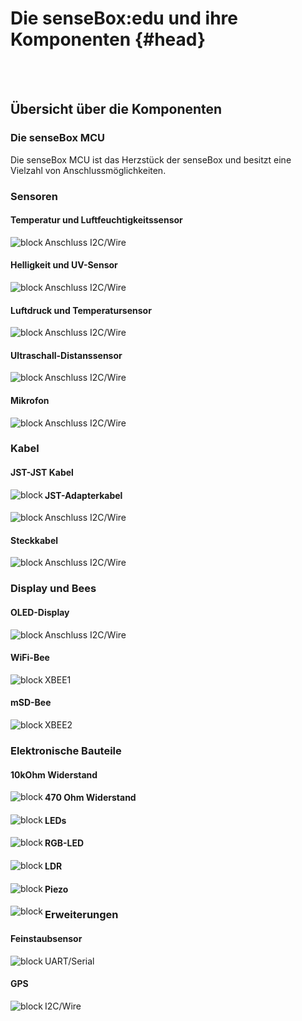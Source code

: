 
# Die senseBox:edu und ihre Komponenten {#head}
 <div class="description"></div>
<div class="line">
    <br>
    <br>
</div>


## Übersicht über die Komponenten


### Die senseBox MCU

Die senseBox MCU ist das Herzstück der senseBox und besitzt eine Vielzahl von Anschlussmöglichkeiten. 

<img src="../pictures/components/mcu_overview.png" alt="" align="left">

### Sensoren

<div class="container">
    <div class="row">
        <div class="col-md-4" id="temp_humi">
                <h4>Temperatur und Luftfeuchtigkeitssensor</h4>
                <img src="../pictures/components/temp_humi.png" alt="block" align="left">
                <p>Anschluss I2C/Wire</p>
        </div>
        <div class="col-md-4" id="illu_uv">
                <h4>Helligkeit und UV-Sensor</h4>
                <img src="../pictures/components/illu_uv.png" alt="block" align="left">
                <p>Anschluss I2C/Wire</p>
        </div>
        <div class="col-md-4" id="pressure_temp">
                <h4>Luftdruck und Temperatursensor</h4>
                <img src="../pictures/components/pressure_temp.png" alt="block" align="left">
                <p>Anschluss I2C/Wire</p>
        </div>
        <div class="col-md-4" id="hc_sr04">
                <h4>Ultraschall-Distanssensor</h4>
                <img src="../pictures/components/hc_sr04.png" alt="block" align="left">
                <p>Anschluss I2C/Wire</p>
        </div>
        <div class="col-md-4" id="mic">
                <h4>Mikrofon</h4>
                <img src="../pictures/components/mic.png" alt="block" align="left">
                <p>Anschluss I2C/Wire</p>
        </div>
    </div>
</div>

### Kabel 

<div class="container">
    <div class="row">
            <div class="col-md-4">
                    <h4>JST-JST Kabel</h4>
                    <img src="../pictures/components/jst_jst_cable.png" alt="block" align="left">
                    <p></p>
            </div>
            <div class="col-md-4">
                    <h4>JST-Adapterkabel</h4>
                    <img src="../pictures/components/jst_adapter_cable.png" alt="block" align="left">
                    <p>Anschluss I2C/Wire</p>
            </div>
            <div class="col-md-4">
                    <h4>Steckkabel</h4>
                    <img src="../pictures/components/jumper_wire_cable.png" alt="block" align="left">
                    <p>Anschluss I2C/Wire</p>
            </div>
    </div>    
</div>

### Display und Bees

<div class="container">
        <div class="row">
                <div class="col-md-4">
                        <h4>OLED-Display</h4>
                        <img src="../pictures/components/oled_display.png" alt="block" align="left">
                        <p>Anschluss I2C/Wire</p>
                </div>
                <div class="col-md-4">
                        <h4>WiFi-Bee</h4>
                        <img src="../pictures/components/WiFi_bee.png" alt="block" align="left">
                        <p>XBEE1</p>
                </div>
                <div class="col-md-4">
                        <h4>mSD-Bee</h4>
                        <img src="../pictures/components/mSD_bee.png" alt="block" align="left">
                        <p>XBEE2</p>
                </div>
        </div>    
    </div>

### Elektronische Bauteile

<div class="container">
        <div class="row">
                <div class="col-md-4">
                        <h4>10kOhm Widerstand</h4>
                        <img src="../pictures/components/resistor_10k.png" alt="block" align="left">
                        <p></p>
                </div>
                <div class="col-md-4">
                        <h4>470 Ohm Widerstand</h4>
                        <img src="../pictures/components/resistor_470.png" alt="block" align="left">
                </div>
                <div class="col-md-4">
                        <h4>LEDs</h4>
                        <img src="../pictures/components/led_3.png" alt="block" align="left">
                </div>
                <div class="col-md-4">
                        <h4>RGB-LED</h4>
                        <img src="../pictures/components/rgb_led.png" alt="block" align="left">
                </div>
                <div class="col-md-4">
                        <h4>LDR</h4>
                        <img src="../pictures/components/ldr.png" alt="block" align="left">
                </div>
                <div class="col-md-4">
                        <h4>Piezo</h4>
                        <img src="../pictures/components/piezo.png" alt="block" align="left">
                </div>
        </div>    
    </div>

### Erweiterungen

<div class="container">
        <div class="row">
                <div class="col-md-4" id="dust">
                        <h4>Feinstaubsensor</h4>
                        <img src="../pictures/components/sds_011.png" alt="block" align="left">
                        <p>UART/Serial</p>
                </div>
                <div class="col-md-4" id="gps">
                        <h4>GPS</h4>
                        <img src="../pictures/components/gps.png" alt="block" align="left">
                        <p>I2C/Wire</p>
                </div>
        </div>    
    </div>
